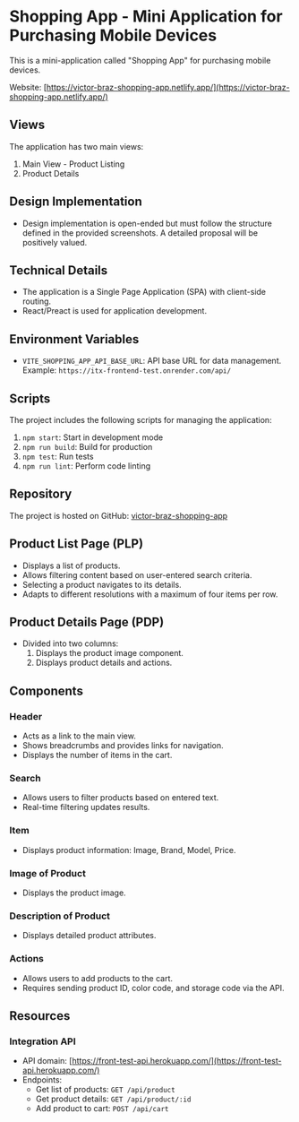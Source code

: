 # Shopping App - Mini Application for Purchasing Mobile Devices

This is a mini-application called "Shopping App" for purchasing mobile devices.

Website: [https://victor-braz-shopping-app.netlify.app/](https://victor-braz-shopping-app.netlify.app/)

## Views

The application has two main views:

1. Main View - Product Listing
2. Product Details

## Design Implementation

- Design implementation is open-ended but must follow the structure defined in the provided screenshots. A detailed proposal will be positively valued.

## Technical Details

- The application is a Single Page Application (SPA) with client-side routing.
- React/Preact is used for application development.

## Environment Variables

- `VITE_SHOPPING_APP_API_BASE_URL`: API base URL for data management.
  Example: `https://itx-frontend-test.onrender.com/api/`

## Scripts

The project includes the following scripts for managing the application:

1. `npm start`: Start in development mode
2. `npm run build`: Build for production
3. `npm test`: Run tests
4. `npm run lint`: Perform code linting

## Repository

The project is hosted on GitHub: [victor-braz-shopping-app](https://github.com/victor90braz/victor-braz-shopping-app.git)

## Product List Page (PLP)

- Displays a list of products.
- Allows filtering content based on user-entered search criteria.
- Selecting a product navigates to its details.
- Adapts to different resolutions with a maximum of four items per row.

## Product Details Page (PDP)

- Divided into two columns:
  1. Displays the product image component.
  2. Displays product details and actions.

## Components

### Header

- Acts as a link to the main view.
- Shows breadcrumbs and provides links for navigation.
- Displays the number of items in the cart.

### Search

- Allows users to filter products based on entered text.
- Real-time filtering updates results.

### Item

- Displays product information: Image, Brand, Model, Price.

### Image of Product

- Displays the product image.

### Description of Product

- Displays detailed product attributes.

### Actions

- Allows users to add products to the cart.
- Requires sending product ID, color code, and storage code via the API.

## Resources

### Integration API

- API domain: [https://front-test-api.herokuapp.com/](https://front-test-api.herokuapp.com/)
- Endpoints:
  - Get list of products: `GET /api/product`
  - Get product details: `GET /api/product/:id`
  - Add product to cart: `POST /api/cart`
